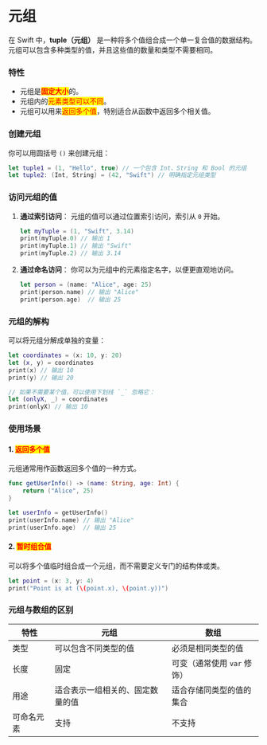 # 元组

在 Swift 中，**tuple（元组）** 是一种将多个值组合成一个单一复合值的数据结构。元组可以包含多种类型的值，并且这些值的数量和类型不需要相同。

### 特性

* 元组是<mark style="color:red;">**固定大小**</mark>的。
* 元组内的<mark style="color:red;">元素类型可以不同</mark>。
* 元组可以用来<mark style="color:red;">返回多个值</mark>，特别适合从函数中返回多个相关值。

### 创建元组

你可以用圆括号 `()` 来创建元组：

```swift
let tuple1 = (1, "Hello", true) // 一个包含 Int、String 和 Bool 的元组
let tuple2: (Int, String) = (42, "Swift") // 明确指定元组类型
```

### 访问元组的值

1.  **通过索引访问**： 元组的值可以通过位置索引访问，索引从 `0` 开始。

    ```swift
    let myTuple = (1, "Swift", 3.14)
    print(myTuple.0) // 输出 1
    print(myTuple.1) // 输出 "Swift"
    print(myTuple.2) // 输出 3.14
    ```
2.  **通过命名访问**： 你可以为元组中的元素指定名字，以便更直观地访问。

    ```swift
    let person = (name: "Alice", age: 25)
    print(person.name) // 输出 "Alice"
    print(person.age)  // 输出 25
    ```

### 元组的解构

可以将元组分解成单独的变量：

```swift
let coordinates = (x: 10, y: 20)
let (x, y) = coordinates
print(x) // 输出 10
print(y) // 输出 20

// 如果不需要某个值，可以使用下划线 `_` 忽略它：
let (onlyX, _) = coordinates
print(onlyX) // 输出 10
```

### 使用场景

#### 1. <mark style="color:red;">返回多个值</mark>

元组通常用作函数返回多个值的一种方式。

```swift
func getUserInfo() -> (name: String, age: Int) {
    return ("Alice", 25)
}

let userInfo = getUserInfo()
print(userInfo.name) // 输出 "Alice"
print(userInfo.age)  // 输出 25
```

#### 2. <mark style="color:red;">暂时组合值</mark>

可以将多个值临时组合成一个元组，而不需要定义专门的结构体或类。

```swift
let point = (x: 3, y: 4)
print("Point is at (\(point.x), \(point.y))")
```

### 元组与数组的区别

| 特性    | 元组               | 数组                |
| ----- | ---------------- | ----------------- |
| 类型    | 可以包含不同类型的值       | 必须是相同类型的值         |
| 长度    | 固定               | 可变（通常使用 `var` 修饰） |
| 用途    | 适合表示一组相关的、固定数量的值 | 适合存储同类型的值的集合      |
| 可命名元素 | 支持               | 不支持               |



